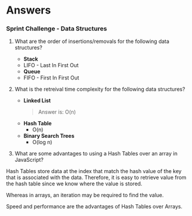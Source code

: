 # Answers
### Sprint Challenge - Data Structures

1. What are the order of insertions/removals for the following data structures?
   - **Stack**
    - LIFO - Last In First Out
   - **Queue**
    - FIFO - First In First Out

2. What is the retreival time complexity for the following data structures?
   - **Linked List**
     > Answer is: O(n)
   - **Hash Table**
     - O(n)
   - **Binary Search Trees**
     - O(log n)

3. What are some advantages to using a Hash Tables over an array in JavaScript?

 Hash Tables store data at the index that match the hash value of the key that is associated with the data. Therefore, it is easy to retrieve value from the hash table since we know where the value is stored.

 Whereas in arrays, an iteration may be required to find the value.

 Speed and performance are the advantages of Hash Tables over Arrays.